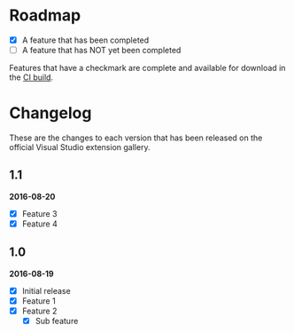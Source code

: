 # Roadmap

- [x] A feature that has been completed
- [ ] A feature that has NOT yet been completed

Features that have a checkmark are complete and available for
download in the
[CI build](http://vsixgallery.com/extension/4773ce75-6f30-4269-9557-1f7c30a47be2/).

# Changelog

These are the changes to each version that has been released
on the official Visual Studio extension gallery.

## 1.1

**2016-08-20**

- [x] Feature 3
- [x] Feature 4

## 1.0

**2016-08-19**

- [x] Initial release
- [x] Feature 1
- [x] Feature 2
  - [x] Sub feature